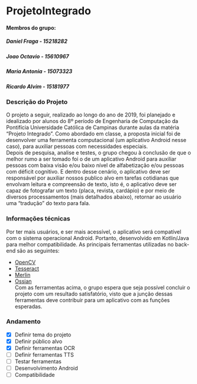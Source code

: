 # ProjetoIntegrado

#### Membros do grupo:  
##### Daniel Fraga  - 15218282  
##### Joao Octavio  - 15610967
##### Maria Antonia - 15073323 
##### Ricardo Alvim - 15181977   



  
### Descrição do Projeto  
  O projeto a seguir, realizado ao longo do ano de 2019, foi planejado e idealizado por alunos do 8º período de Engenharia de Computação da Pontifícia Universidade Católica de Campinas durante aulas da matéria “Projeto Integrado”. Como abordado em classe, a proposta inicial foi de desenvolver uma ferramenta computacional (um aplicativo Android nesse caso), para auxiliar pessoas com necessidades especiais.  
  Depois de pesquisa, analise e testes, o grupo chegou à conclusão de que o melhor rumo a ser tomado foi o de um aplicativo Android para auxiliar pessoas com baixa visão e/ou baixo nível de alfabetização e/ou pessoas com déficit cognitivo. E dentro desse cenário, o aplicativo deve ser responsável por auxiliar nossos publico alvo em tarefas cotidianas que envolvam leitura e compreensão de texto, isto é, o aplicativo deve ser capaz de fotografar um texto (placa, revista, cardápio) e por meio de diversos processamentos (mais detalhados abaixo), retornar ao usuário uma “tradução” do texto para fala.  
### Informações técnicas    
  Por ter mais usuários, e ser mais acessível, o aplicativo será compatível com o sistema operacional Android. Portanto, desenvolvido em Kotlin/Java para melhor compatibilidade. As principais ferramentas utilizadas no back-end são as seguintes:  
  - [OpenCV](https://github.com/opencv/opencv)   
  - [Tesseract](https://github.com/tesseract-ocr/tesseract)  
  - [Merlin](https://github.com/CSTR-Edinburgh/merlin)  
  - [Ossian](https://github.com/CSTR-Edinburgh/Ossian#notification-settings)  
    Com as ferramentas acima, o grupo espera que seja possível concluir o projeto com um resultado satisfatório, visto que a junção dessas ferramentas deve contribuir para um aplicativo com as funções esperadas.  
### Andamento  
   - [X] Definir tema do projeto  
   - [X] Definir público alvo
   - [X] Definir ferramentas OCR  
   - [ ] Definir ferramentas TTS
   - [ ] Testar ferramentas
   - [ ] Desenvolvimento Android
   - [ ] Compatibilidade
